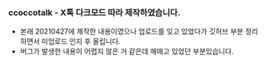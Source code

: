 ### ccoccotalk - X톡 다크모드 따라 제작하였습니다.
- 본래 20210427에 제작한 내용이였으나 업로드를 잊고 있었다가 깃허브 부분 정리하면서 미업로드 인지 후 올립니다.
- 버그가 발생한 내용이 어렵지 않은 거 같은데 헤매고 있었던 부분있습니다.
